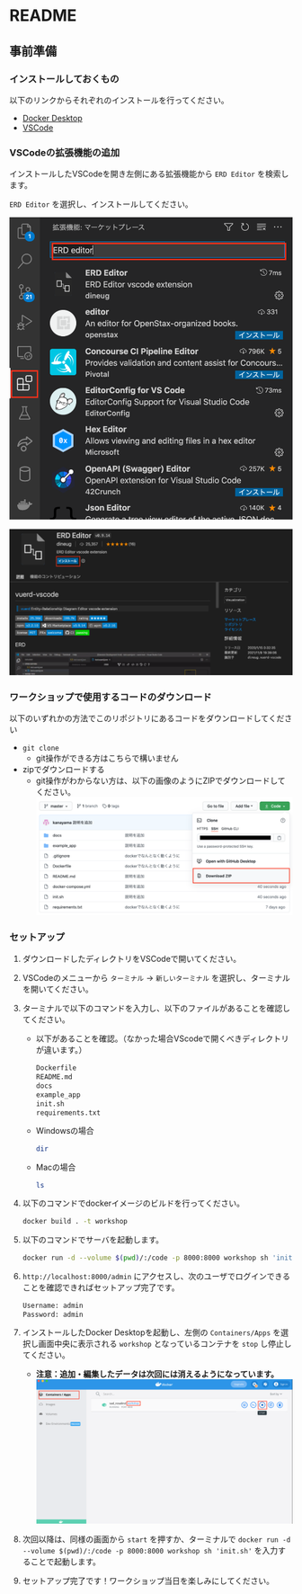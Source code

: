 # README

## 事前準備

### インストールしておくもの

以下のリンクからそれぞれのインストールを行ってください。

- [Docker Desktop](https://www.docker.com/products/docker-desktop)
- [VSCode](https://azure.microsoft.com/ja-jp/products/visual-studio-code/)

### VSCodeの拡張機能の追加

インストールしたVSCodeを開き左側にある拡張機能から `ERD Editor` を検索します。

`ERD Editor` を選択し、インストールしてください。

![拡張機能](docs/img/readme_ext.png)

![インストール](docs/img/readme_erdeditor.png)

### ワークショップで使用するコードのダウンロード

以下のいずれかの方法でこのリポジトリにあるコードをダウンロードしてください

- `git clone`
  - git操作ができる方はこちらで構いません
- zipでダウンロードする
  - git操作がわからない方は、以下の画像のようにZIPでダウンロードしてください。
  ![github](docs/img/readme_github.png)

### セットアップ

1. ダウンロードしたディレクトリをVSCodeで開いてください。

2. VSCodeのメニューから `ターミナル` → `新しいターミナル` を選択し、ターミナルを開いてください。

3. ターミナルで以下のコマンドを入力し、以下のファイルがあることを確認してください。
    - 以下があることを確認。（なかった場合VScodeで開くべきディレクトリが違います。）

      ```text
      Dockerfile
      README.md
      docs
      example_app
      init.sh
      requirements.txt
      ```

    - Windowsの場合

        ```bash
        dir
        ```

    - Macの場合

        ```bash
        ls
        ```

4. 以下のコマンドでdockerイメージのビルドを行ってください。

    ```bash
    docker build . -t workshop
    ```

5. 以下のコマンドでサーバを起動します。

    ```bash
    docker run -d --volume $(pwd)/:/code -p 8000:8000 workshop sh 'init.sh'
    ```

6. `http://localhost:8000/admin` にアクセスし、次のユーザでログインできることを確認できればセットアップ完了です。

    ```text
    Username: admin
    Password: admin
    ```

7. インストールしたDocker Desktopを起動し、左側の `Containers/Apps` を選択し画面中央に表示される `workshop` となっているコンテナを `stop` し停止してください。
    - **注意：追加・編集したデータは次回には消えるようになっています。**
    ![dockerStop](docs/img/docker_stop.png)

8. 次回以降は、同様の画面から `start` を押すか、ターミナルで `docker run -d --volume $(pwd)/:/code -p 8000:8000 workshop sh 'init.sh'` を入力することで起動します。

9. セットアップ完了です！ワークショップ当日を楽しみにしてください。
